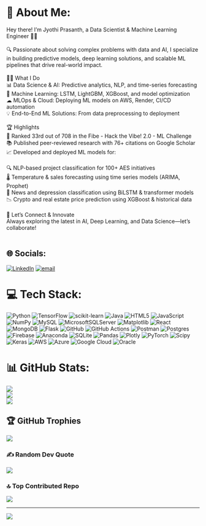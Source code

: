 # 💫 About Me:
Hey there! I’m Jyothi Prasanth, a Data Scientist & Machine Learning Engineer 🤖🚀<br><br>🔍 Passionate about solving complex problems with data and AI, I specialize in building predictive models, deep learning solutions, and scalable ML pipelines that drive real-world impact.<br><br>👨‍💻 What I Do<br>📊 Data Science & AI: Predictive analytics, NLP, and time-series forecasting<br>🧠 Machine Learning: LSTM, LightGBM, XGBoost, and model optimization<br>☁ MLOps & Cloud: Deploying ML models on AWS, Render, CI/CD automation<br>💡 End-to-End ML Solutions: From data preprocessing to deployment<br><br>🏆 Highlights<br>
🏅 Ranked 33rd out of 708 in the Fibe - Hack the Vibe! 2.0 - ML Challenge<br>
📚 Published peer-reviewed research with 76+ citations on Google Scholar<br>
📈 Developed and deployed ML models for:<br><br>
🔍 NLP-based project classification for 100+ AES initiatives<br>
🌡️ Temperature & sales forecasting using time series models (ARIMA, Prophet)<br>
📰 News and depression classification using BiLSTM & transformer models<br>
📉 Crypto and real estate price prediction using XGBoost & historical data<br><br>
🚀 Let’s Connect & Innovate<br>
Always exploring the latest in AI, Deep Learning, and Data Science—let’s collaborate!<br><br>



## 🌐 Socials:
[![LinkedIn](https://img.shields.io/badge/LinkedIn-%230077B5.svg?logo=linkedin&logoColor=white)](https://linkedin.com/in/jyothiprasanthdr1998) [![email](https://img.shields.io/badge/Email-D14836?logo=gmail&logoColor=white)](mailto:jyothiprasanthdr@gmail.com) 

# 💻 Tech Stack:
![Python](https://img.shields.io/badge/python-3670A0?style=for-the-badge&logo=python&logoColor=ffdd54) ![TensorFlow](https://img.shields.io/badge/TensorFlow-%23FF6F00.svg?style=for-the-badge&logo=TensorFlow&logoColor=white) ![scikit-learn](https://img.shields.io/badge/scikit--learn-%23F7931E.svg?style=for-the-badge&logo=scikit-learn&logoColor=white) ![Java](https://img.shields.io/badge/java-%23ED8B00.svg?style=for-the-badge&logo=openjdk&logoColor=white) ![HTML5](https://img.shields.io/badge/html5-%23E34F26.svg?style=for-the-badge&logo=html5&logoColor=white) ![JavaScript](https://img.shields.io/badge/javascript-%23323330.svg?style=for-the-badge&logo=javascript&logoColor=%23F7DF1E) ![NumPy](https://img.shields.io/badge/numpy-%23013243.svg?style=for-the-badge&logo=numpy&logoColor=white) ![MySQL](https://img.shields.io/badge/mysql-4479A1.svg?style=for-the-badge&logo=mysql&logoColor=white) ![MicrosoftSQLServer](https://img.shields.io/badge/Microsoft%20SQL%20Server-CC2927?style=for-the-badge&logo=microsoft%20sql%20server&logoColor=white) ![Matplotlib](https://img.shields.io/badge/Matplotlib-%23ffffff.svg?style=for-the-badge&logo=Matplotlib&logoColor=black) ![React](https://img.shields.io/badge/react-%2320232a.svg?style=for-the-badge&logo=react&logoColor=%2361DAFB) ![MongoDB](https://img.shields.io/badge/MongoDB-%234ea94b.svg?style=for-the-badge&logo=mongodb&logoColor=white) ![Flask](https://img.shields.io/badge/flask-%23000.svg?style=for-the-badge&logo=flask&logoColor=white) ![GitHub](https://img.shields.io/badge/github-%23121011.svg?style=for-the-badge&logo=github&logoColor=white) ![GitHub Actions](https://img.shields.io/badge/github%20actions-%232671E5.svg?style=for-the-badge&logo=githubactions&logoColor=white) ![Postman](https://img.shields.io/badge/Postman-FF6C37?style=for-the-badge&logo=postman&logoColor=white) ![Postgres](https://img.shields.io/badge/postgres-%23316192.svg?style=for-the-badge&logo=postgresql&logoColor=white) ![Firebase](https://img.shields.io/badge/firebase-%23039BE5.svg?style=for-the-badge&logo=firebase) ![Anaconda](https://img.shields.io/badge/Anaconda-%2344A833.svg?style=for-the-badge&logo=anaconda&logoColor=white) ![SQLite](https://img.shields.io/badge/sqlite-%2307405e.svg?style=for-the-badge&logo=sqlite&logoColor=white) ![Pandas](https://img.shields.io/badge/pandas-%23150458.svg?style=for-the-badge&logo=pandas&logoColor=white) ![Plotly](https://img.shields.io/badge/Plotly-%233F4F75.svg?style=for-the-badge&logo=plotly&logoColor=white) ![PyTorch](https://img.shields.io/badge/PyTorch-%23EE4C2C.svg?style=for-the-badge&logo=PyTorch&logoColor=white) ![Scipy](https://img.shields.io/badge/SciPy-%230C55A5.svg?style=for-the-badge&logo=scipy&logoColor=%white) ![Keras](https://img.shields.io/badge/Keras-%23D00000.svg?style=for-the-badge&logo=Keras&logoColor=white) ![AWS](https://img.shields.io/badge/AWS-%23FF9900.svg?style=for-the-badge&logo=amazon-aws&logoColor=white) ![Azure](https://img.shields.io/badge/azure-%230072C6.svg?style=for-the-badge&logo=microsoftazure&logoColor=white) ![Google Cloud](https://img.shields.io/badge/GoogleCloud-%234285F4.svg?style=for-the-badge&logo=google-cloud&logoColor=white) ![Oracle](https://img.shields.io/badge/Oracle-F80000?style=for-the-badge&logo=oracle&logoColor=white)
# 📊 GitHub Stats:
![](https://github-readme-stats.vercel.app/api?username=jyothiprasanthdr&theme=dark&hide_border=false&include_all_commits=false&count_private=false)<br/>
![](https://nirzak-streak-stats.vercel.app/?user=jyothiprasanthdr&theme=dark&hide_border=false)<br/>
![](https://github-readme-stats.vercel.app/api/top-langs/?username=jyothiprasanthdr&theme=dark&hide_border=false&include_all_commits=false&count_private=false&layout=compact)

## 🏆 GitHub Trophies
![](https://github-profile-trophy.vercel.app/?username=jyothiprasanthdr&theme=radical&no-frame=false&no-bg=true&margin-w=4)

### ✍️ Random Dev Quote
![](https://quotes-github-readme.vercel.app/api?type=horizontal&theme=radical)

### 🔝 Top Contributed Repo
![](https://github-contributor-stats.vercel.app/api?username=jyothiprasanthdr&limit=5&theme=dark&combine_all_yearly_contributions=true)

---
[![](https://visitcount.itsvg.in/api?id=jyothiprasanthdr&icon=0&color=0)](https://visitcount.itsvg.in)

<!-- Proudly created with GPRM ( https://gprm.itsvg.in ) -->
